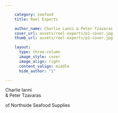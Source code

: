 ```yaml
---

    category: seafood
    title: Reel Experts

    author_name: Charlie Lanni & Peter Tzavaras
    cover_url: assets/reel-experts/p1-cover.jpg
    thumb_url: assets/reel-experts/p1-cover.jpg

    layout:
      type: three-column
      image_style: cover
      image_align: right
      content_valign: middle
      hide_author: "1"

---
```


<div class="author-details">
  <p class="author-name">Charlie Ianni<br/>& Peter Tzavaras</p>
  <p>of Northside Seafood Supplies</p>
</div>
